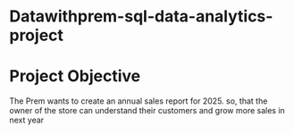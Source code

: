 # Datawithprem-sql-data-analytics-project



# Project Objective 
  The Prem wants to create an annual sales report for 2025.
  so, that the owner of the store can understand their customers and grow more sales in next year 
